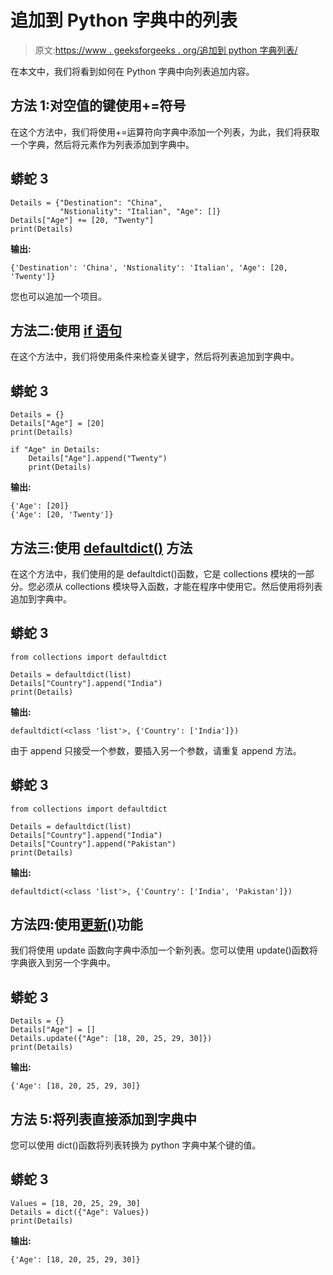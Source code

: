 # 追加到 Python 字典中的列表

> 原文:[https://www . geeksforgeeks . org/追加到 python 字典列表/](https://www.geeksforgeeks.org/appending-to-list-in-python-dictionary/)

在本文中，我们将看到如何在 Python 字典中向列表追加内容。

## 方法 1:对空值的键使用+=符号

在这个方法中，我们将使用+=运算符向字典中添加一个列表，为此，我们将获取一个字典，然后将元素作为列表添加到字典中。

## 蟒蛇 3

```
Details = {"Destination": "China", 
           "Nstionality": "Italian", "Age": []}
Details["Age"] += [20, "Twenty"]
print(Details)
```

**输出:**

```
{'Destination': 'China', 'Nstionality': 'Italian', 'Age': [20, 'Twenty']}
```

您也可以追加一个项目。

## 方法二:使用 [if 语句](https://www.geeksforgeeks.org/python-if-else/)

在这个方法中，我们将使用条件来检查关键字，然后将列表追加到字典中。

## 蟒蛇 3

```
Details = {}
Details["Age"] = [20]
print(Details)

if "Age" in Details:
    Details["Age"].append("Twenty")
    print(Details)
```

**输出:**

```
{'Age': [20]}
{'Age': [20, 'Twenty']}
```

## 方法三:使用 [defaultdict()](https://www.geeksforgeeks.org/defaultdict-in-python/) 方法

在这个方法中，我们使用的是 defaultdict()函数，它是 collections 模块的一部分。您必须从 collections 模块导入函数，才能在程序中使用它。然后使用将列表追加到字典中。

## 蟒蛇 3

```
from collections import defaultdict

Details = defaultdict(list)
Details["Country"].append("India")
print(Details)
```

**输出:**

```
defaultdict(<class 'list'>, {'Country': ['India']})
```

由于 append 只接受一个参数，要插入另一个参数，请重复 append 方法。

## 蟒蛇 3

```
from collections import defaultdict

Details = defaultdict(list)
Details["Country"].append("India")
Details["Country"].append("Pakistan")
print(Details)
```

**输出:**

```
defaultdict(<class 'list'>, {'Country': ['India', 'Pakistan']})
```

## 方法四:使用[更新()](https://www.geeksforgeeks.org/python-dictionary-update-method/)功能

我们将使用 update 函数向字典中添加一个新列表。您可以使用 update()函数将字典嵌入到另一个字典中。

## 蟒蛇 3

```
Details = {}
Details["Age"] = []
Details.update({"Age": [18, 20, 25, 29, 30]})
print(Details)
```

**输出:**

```
{'Age': [18, 20, 25, 29, 30]}
```

## 方法 5:将列表直接添加到字典中

您可以使用 dict()函数将列表转换为 python 字典中某个键的值。

## 蟒蛇 3

```
Values = [18, 20, 25, 29, 30]
Details = dict({"Age": Values})
print(Details)
```

**输出:**

```
{'Age': [18, 20, 25, 29, 30]}
```